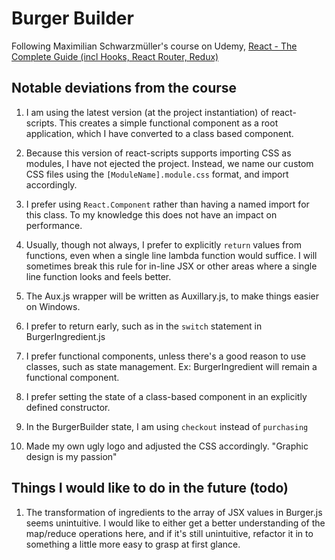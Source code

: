 # Burger Builder

Following Maximilian Schwarzmüller's course on Udemy, [React - The Complete Guide (incl Hooks, React Router, Redux)](https://www.udemy.com/course/react-the-complete-guide-incl-redux/)

## Notable deviations from the course

1. I am using the latest version (at the project instantiation) of react-scripts. This creates a simple functional component as a root application, which I have converted to a class based component. 

2. Because this version of react-scripts supports importing CSS as modules, I have not ejected the project. Instead, we name our custom CSS files using the `[ModuleName].module.css` format, and import accordingly.

3. I prefer using `React.Component` rather than having a named import for this class. To my knowledge this does not have an impact on performance.

4. Usually, though not always, I prefer to explicitly `return` values from functions, even when a single line lambda function would suffice. I will sometimes break this rule for in-line JSX or other areas where a single line function looks and feels better.

5. The Aux.js wrapper will be written as Auxillary.js, to make things easier on Windows.

6. I prefer to return early, such as in the `switch` statement in BurgerIngredient.js

7. I prefer functional components, unless there's a good reason to use classes, such as state management. Ex: BurgerIngredient will remain a functional component.

8. I prefer setting the state of a class-based component in an explicitly defined constructor.

9. In the BurgerBuilder state, I am using `checkout` instead of `purchasing`

10. Made my own ugly logo and adjusted the CSS accordingly. "Graphic design is my passion"


## Things I would like to do in the future (todo)

1. The transformation of ingredients to the array of JSX values in Burger.js seems unintuitive. I would like to either get a better understanding of the map/reduce operations here, and if it's still unintuitive, refactor it in to something a little more easy to grasp at first glance.